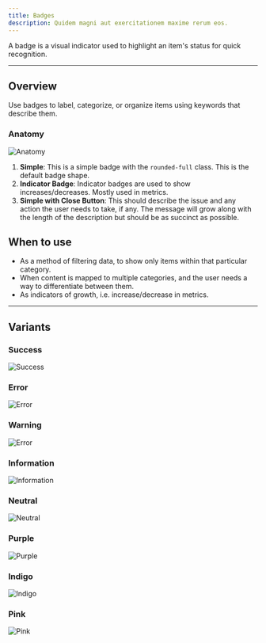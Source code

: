 ```yaml
---
title: Badges
description: Quidem magni aut exercitationem maxime rerum eos.
---
```


A badge is a visual indicator used to highlight an item's status for quick recognition.

---

## Overview

Use badges to label, categorize, or organize items using keywords that describe them.

### Anatomy

![Anatomy](https://res.cloudinary.com/dgcfg5cwe/image/upload/v1643659538/badges_uheraa.svg)

1. **Simple**: This is a simple badge with the `rounded-full` class. This is the default badge shape.
2. **Indicator Badge**: Indicator badges are used to show increases/decreases. Mostly used in metrics.
3. **Simple with Close Button**: This should describe the issue and any action the user needs to take, if any. The message will grow along with the length of the description but should be as succinct as possible.

## When to use

- As a method of filtering data, to show only items within that particular category.
- When content is mapped to multiple categories, and the user needs a way to differentiate between them.
- As indicators of growth, i.e. increase/decrease in metrics.

---

## Variants

### Success

![Success](https://res.cloudinary.com/dgcfg5cwe/image/upload/v1644204260/Badge-success_n65aaj.svg)

### Error

![Error](https://res.cloudinary.com/dgcfg5cwe/image/upload/v1644204548/Badge-error_btoju0.svg)

### Warning

![Error](https://res.cloudinary.com/dgcfg5cwe/image/upload/v1644204260/Badge-warning_b0hdat.svg)

### Information

![Information](https://res.cloudinary.com/dgcfg5cwe/image/upload/v1644204791/Badge-info_y35yeu.svg)

### Neutral

![Neutral](https://res.cloudinary.com/dgcfg5cwe/image/upload/v1644204260/Badge-neutral_k61msz.svg)

### Purple

![Purple](https://res.cloudinary.com/dgcfg5cwe/image/upload/v1644204260/Badge-purple_ufzblh.svg)

### Indigo

![Indigo](https://res.cloudinary.com/dgcfg5cwe/image/upload/v1644204677/Badge-indigo_thflab.svg)

### Pink

![Pink](https://res.cloudinary.com/dgcfg5cwe/image/upload/v1644204260/Badge-pink_pwipqg.svg)
